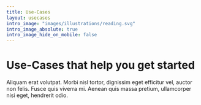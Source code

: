 ```yaml
---
title: Use-Cases
layout: usecases
intro_image: "images/illustrations/reading.svg"
intro_image_absolute: true
intro_image_hide_on_mobile: false
---
```


# Use-Cases that help you get started

Aliquam erat volutpat. Morbi nisl tortor, dignissim eget efficitur vel, auctor non felis. Fusce quis viverra mi. Aenean quis massa pretium, ullamcorper nisi eget, hendrerit odio.

